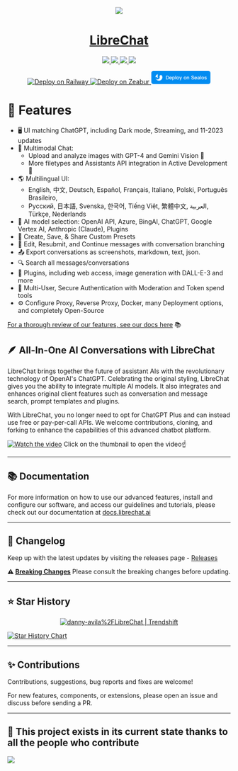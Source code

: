 <p align="center">
  <a href="https://librechat.ai">
    <img src="docs/assets/LibreChat.svg" height="256">
  </a>
  <h1 align="center">
    <a href="https://librechat.ai">LibreChat</a>
  </h1> 
</p>

<p align="center">
  <a href="https://discord.librechat.ai"> 
    <img
      src="https://img.shields.io/discord/1086345563026489514?label=&logo=discord&style=for-the-badge&logoWidth=20&logoColor=white&labelColor=000000&color=blueviolet">
  </a>
  <a href="https://www.youtube.com/@LibreChat"> 
    <img
      src="https://img.shields.io/badge/YOUTUBE-red.svg?style=for-the-badge&logo=youtube&logoColor=white&labelColor=000000&logoWidth=20">
  </a>
  <a href="https://docs.librechat.ai"> 
    <img
      src="https://img.shields.io/badge/DOCS-blue.svg?style=for-the-badge&logo=read-the-docs&logoColor=white&labelColor=000000&logoWidth=20">
  </a>
  <a aria-label="Sponsors" href="https://github.com/sponsors/danny-avila">
    <img
      src="https://img.shields.io/badge/SPONSORS-brightgreen.svg?style=for-the-badge&logo=github-sponsors&logoColor=white&labelColor=000000&logoWidth=20">
  </a>
</p>

<p align="center">
<a href="https://railway.app/template/b5k2mn?referralCode=HI9hWz">
  <img src="https://railway.app/button.svg" alt="Deploy on Railway" height="30">
</a>
<a href="https://zeabur.com/templates/0X2ZY8">
  <img src="https://zeabur.com/button.svg" alt="Deploy on Zeabur" height="30"/>
</a>
<a href="https://template.cloud.sealos.io/deploy?templateName=librechat">
  <img src="https://raw.githubusercontent.com/labring-actions/templates/main/Deploy-on-Sealos.svg" alt="Deploy on Sealos" height="30">
</a>
</p>

# 📃 Features
 - 🖥️ UI matching ChatGPT, including Dark mode, Streaming, and 11-2023 updates
 - 💬 Multimodal Chat:
     - Upload and analyze images with GPT-4 and Gemini Vision 📸
     - More filetypes and Assistants API integration in Active Development 🚧 
 - 🌎 Multilingual UI:
     - English, 中文, Deutsch, Español, Français, Italiano, Polski, Português Brasileiro,
     - Русский, 日本語, Svenska, 한국어, Tiếng Việt, 繁體中文, العربية, Türkçe, Nederlands
 - 🤖 AI model selection: OpenAI API, Azure, BingAI, ChatGPT, Google Vertex AI, Anthropic (Claude), Plugins
 - 💾 Create, Save, & Share Custom Presets
 - 🔄 Edit, Resubmit, and Continue messages with conversation branching
 - 📤 Export conversations as screenshots, markdown, text, json.
 - 🔍 Search all messages/conversations
 - 🔌 Plugins, including web access, image generation with DALL-E-3 and more
 - 👥 Multi-User, Secure Authentication with Moderation and Token spend tools
 - ⚙️ Configure Proxy, Reverse Proxy, Docker, many Deployment options, and completely Open-Source

[For a thorough review of our features, see our docs here](https://docs.librechat.ai/features/plugins/introduction.html) 📚


## 🪶 All-In-One AI Conversations with LibreChat
LibreChat brings together the future of assistant AIs with the revolutionary technology of OpenAI's ChatGPT. Celebrating the original styling, LibreChat gives you the ability to integrate multiple AI models. It also integrates and enhances original client features such as conversation and message search, prompt templates and plugins.

With LibreChat, you no longer need to opt for ChatGPT Plus and can instead use free or pay-per-call APIs. We welcome contributions, cloning, and forking to enhance the capabilities of this advanced chatbot platform.
  
<!-- https://github.com/danny-avila/LibreChat/assets/110412045/c1eb0c0f-41f6-4335-b982-84b278b53d59 -->

[![Watch the video](https://img.youtube.com/vi/pNIOs1ovsXw/maxresdefault.jpg)](https://youtu.be/pNIOs1ovsXw)
Click on the thumbnail to open the video☝️

---

## 📚 Documentation
For more information on how to use our advanced features, install and configure our software, and access our guidelines and tutorials, please check out our documentation at [docs.librechat.ai](https://docs.librechat.ai)

---

## 📝 Changelog 
Keep up with the latest updates by visiting the releases page - [Releases](https://github.com/danny-avila/LibreChat/releases)

**⚠️ [Breaking Changes](docs/general_info/breaking_changes.md)**
Please consult the breaking changes before updating.

---

## ⭐ Star History

<p align="center">
<a href="https://trendshift.io/repositories/4685" target="_blank"><img src="https://trendshift.io/api/badge/repositories/4685" alt="danny-avila%2FLibreChat | Trendshift" style="width: 250px; height: 55px;" width="250" height="55"/></a>
</p>

<a href="https://star-history.com/#danny-avila/LibreChat&Date">
  <img alt="Star History Chart" src="https://api.star-history.com/svg?repos=danny-avila/LibreChat&type=Date&theme=dark" onerror="this.src='https://api.star-history.com/svg?repos=danny-avila/LibreChat&type=Date'" />
</a>

---

## ✨ Contributions
Contributions, suggestions, bug reports and fixes are welcome!

For new features, components, or extensions, please open an issue and discuss before sending a PR. 

---

💖 This project exists in its current state thanks to all the people who contribute
---
<a href="https://github.com/danny-avila/LibreChat/graphs/contributors">
  <img src="https://contrib.rocks/image?repo=danny-avila/LibreChat" />
</a>
